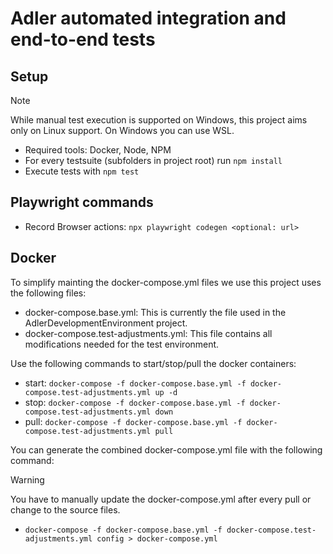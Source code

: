 # Adler automated integration and end-to-end tests

## Setup
> [!NOTE]
> While manual test execution is supported on Windows, this project aims only on Linux support. On Windows you can use WSL.

- Required tools: Docker, Node, NPM
- For every testsuite (subfolders in project root) run `npm install`
- Execute tests with `npm test`

## Playwright commands
- Record Browser actions: `npx playwright codegen <optional: url>`

## Docker
To simplify mainting the docker-compose.yml files we use this project uses the following files:
- docker-compose.base.yml: This is currently the file used in the AdlerDevelopmentEnvironment project.
- docker-compose.test-adjustments.yml: This file contains all modifications needed for the test environment.

Use the following commands to start/stop/pull the docker containers:
- start: `docker-compose -f docker-compose.base.yml -f docker-compose.test-adjustments.yml up -d`
- stop: `docker-compose -f docker-compose.base.yml -f docker-compose.test-adjustments.yml down`
- pull: `docker-compose -f docker-compose.base.yml -f docker-compose.test-adjustments.yml pull`

You can generate the combined docker-compose.yml file with the following command:
> [!WARNING]
> You have to manually update the docker-compose.yml after every pull or change to the source files.
- `docker-compose -f docker-compose.base.yml -f docker-compose.test-adjustments.yml config > docker-compose.yml`